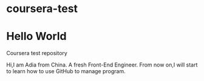 # coursera-test
# Hello World
Coursera test repository

Hi,I am Adia from China.
A fresh Front-End Engineer.
From now on,I will start to learn how to use GitHub to manage program.
